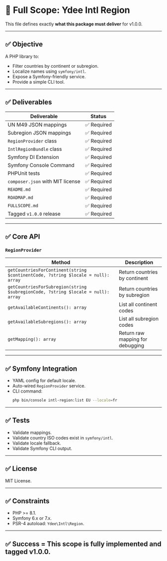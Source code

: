 # 📄 Full Scope: Ydee Intl Region

This file defines exactly **what this package must deliver** for v1.0.0.

---

## ✅ Objective

A PHP library to:
- Filter countries by continent or subregion.
- Localize names using `symfony/intl`.
- Expose a Symfony-friendly service.
- Provide a simple CLI tool.

---

## ✅ Deliverables

| Deliverable | Status |
|----------------|---------|
| UN M49 JSON mappings | ✅ Required |
| Subregion JSON mappings | ✅ Required |
| `RegionProvider` class | ✅ Required |
| `IntlRegionBundle` class | ✅ Required |
| Symfony DI Extension | ✅ Required |
| Symfony Console Command | ✅ Required |
| PHPUnit tests | ✅ Required |
| `composer.json` with MIT license | ✅ Required |
| `README.md` | ✅ Required |
| `ROADMAP.md` | ✅ Required |
| `FULLSCOPE.md` | ✅ Required |
| Tagged `v1.0.0` release | ✅ Required |

---

## ✅ Core API

### `RegionProvider`

| Method | Description |
|--------|--------------|
| `getCountriesForContinent(string $continentCode, ?string $locale = null): array` | Return countries by continent |
| `getCountriesForSubregion(string $subregionCode, ?string $locale = null): array` | Return countries by subregion |
| `getAvailableContinents(): array` | List all continent codes |
| `getAvailableSubregions(): array` | List all subregion codes |
| `getMapping(): array` | Return raw mapping for debugging |

---

## ✅ Symfony Integration

- YAML config for default locale.
- Auto-wired `RegionProvider` service.
- CLI command:
  ```bash
  php bin/console intl-region:list EU --locale=fr
  ```

---

## ✅ Tests

- Validate mappings.
- Validate country ISO codes exist in `symfony/intl`.
- Validate locale fallback.
- Validate Symfony CLI output.

---

## ✅ License

MIT License.

---

## ✅ Constraints

- PHP >= 8.1.
- Symfony 6.x or 7.x.
- PSR-4 autoload: `Ydee\Intl\Region`.

---

## ✅ Success = This scope is fully implemented and tagged v1.0.0.
